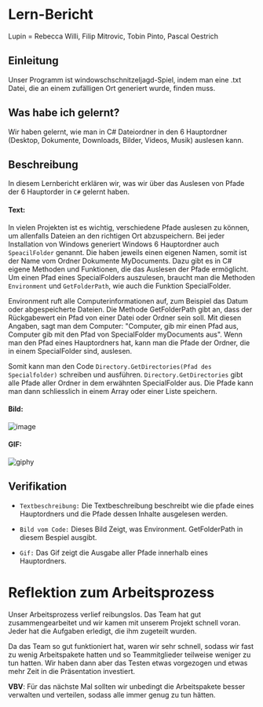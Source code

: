 # Lern-Bericht
Lupin = Rebecca Willi, Filip Mitrovic, Tobin Pinto, Pascal Oestrich

## Einleitung

Unser Programm ist windowschschnitzeljagd-Spiel, indem man eine .txt Datei, die an einem zufälligen Ort generiert wurde, finden muss.

## Was habe ich gelernt?

 Wir haben gelernt, wie man in C# Dateiordner in den 6 Hauptordner (Desktop, Dokumente, Downloads, Bilder, Videos, Musik) auslesen kann.

## Beschreibung
In diesem Lernbericht erklären wir, was wir über das Auslesen von Pfade der 6 Hauptorder in `C#` gelernt haben.


#### Text:
In vielen Projekten ist es wichtig, verschiedene Pfade auslesen zu können, um allenfalls Dateien an den richtigen Ort abzuspeichern. Bei jeder Installation von Windows generiert Windows 6 Hauptordner auch `SpeacilFolder` genannt. Die haben jeweils einen eigenen Namen, somit ist der Name vom Ordner Dokumente MyDocuments.
Dazu gibt es in C# eigene Methoden und Funktionen, die das Auslesen der Pfade ermöglicht. Um einen Pfad eines SpecialFolders auszulesen, braucht man die Methoden
`Environment` und `GetFolderPath`, wie auch die Funktion SpecialFolder.

Environment ruft alle Computerinformationen auf, zum Beispiel das Datum oder abgespeicherte Dateien. Die Methode GetFolderPath gibt an, dass der Rückgabewert ein Pfad von einer Datei oder Ordner sein soll. Mit diesen Angaben, sagt man dem Computer: "Computer, gib mir einen Pfad aus, Computer gib mit den Pfad von SpecialFolder myDocuments aus". Wenn man den Pfad eines Hauptordners hat, kann man die Pfade der Ordner, die in einem SpecialFolder sind, auslesen.

Somit kann man den Code `Directory.GetDirectories(Pfad des Specialfolder)` schreiben und ausführen. `Directory.GetDirectories` gibt alle Pfade aller Ordner in dem erwähnten SpecialFolder aus. Die Pfade kann man dann schliesslich in einem Array oder einer Liste speichern.
 
#### Bild:

![image](https://user-images.githubusercontent.com/89131744/229720049-efd09555-4f83-4a57-8701-bdd05961de8e.png)

#### GIF:
![giphy](https://user-images.githubusercontent.com/110892622/229720626-6e019881-c6f3-49f4-bb04-9600b9e40a00.gif)

## Verifikation

* `Textbeschreibung:` Die Textbeschreibung beschreibt wie die pfade eines Hauptordners und die Pfade dessen Inhalte ausgelesen werden.

* `Bild vom Code:` Dieses Bild Zeigt, was Environment. GetFolderPath in diesem Bespiel ausgibt.

* `Gif:` Das Gif zeigt die Ausgabe aller Pfade innerhalb eines Hauptordners.

# Reflektion zum Arbeitsprozess

Unser Arbeitsprozess verlief reibungslos. Das Team hat gut zusammengearbeitet und wir kamen mit unserem Projekt schnell voran. Jeder hat die Aufgaben erledigt, die ihm zugeteilt wurden.

Da das Team so gut funktioniert hat, waren wir sehr schnell, sodass wir fast zu wenig Arbeitspakete hatten und so Teammitglieder teilweise weniger zu tun hatten. Wir haben dann aber das Testen etwas vorgezogen und etwas mehr Zeit in die Präsentation investiert.

**VBV**: Für das nächste Mal sollten wir unbedingt die Arbeitspakete besser verwalten und verteilen, sodass alle immer genug zu tun hätten.
